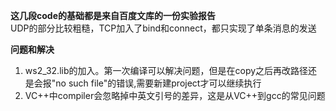 **这几段code的基础都是来自百度文库的一份实验报告**  
UDP的部分比较粗糙，TCP加入了bind和connect，都只实现了单条消息的发送  

**问题和解决**  

1. ws2_32.lib的加入。第一次编译可以解决问题，但是在copy之后再改路径还是会报"no such file"的错误,需要新建project才可以继续执行
2. VC++中compiler会忽略掉中英文引号的差异，这是从VC++到gcc的常见问题  
